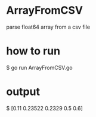 # ArrayFromCSV
parse float64 array from a csv file

# how to run 
$ go run ArrayFromCSV.go

# output 
$ [0.11 0.23522 0.2329 0.5 0.6]
